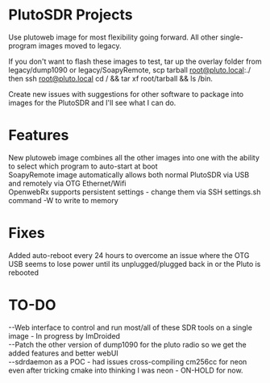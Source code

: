 # PlutoSDR Projects
Use plutoweb image for most flexibility going forward.  All other single-program images moved to legacy.

If you don't want to flash these images to test, tar up the overlay folder from legacy/dump1090 or legacy/SoapyRemote, scp tarball root@pluto.local:./ then ssh root@pluto.local cd / && tar xf root/tarball && ls /bin.

Create new issues with suggestions for other software to package into images for the PlutoSDR and I'll see what I can do.

# Features
New plutoweb image combines all the other images into one with the ability to select which program to auto-start at boot
<BR>SoapyRemote image automatically allows both normal PlutoSDR via USB and remotely via OTG Ethernet/Wifi
<BR>OpenwebRx supports persistent settings - change them via SSH settings.sh command -W to write to memory

# Fixes
Added auto-reboot every 24 hours to overcome an issue where the OTG USB seems to lose power until its unplugged/plugged back in or the Pluto is rebooted

# TO-DO
--Web interface to control and run most/all of these SDR tools on a single image - In progress by ImDroided
<BR>--Patch the other version of dump1090 for the pluto radio so we get the added features and better webUI
<BR>--sdrdaemon as a POC - had issues cross-compiling cm256cc for neon even after tricking cmake into thinking I was neon - ON-HOLD for now.
